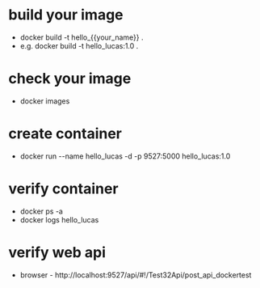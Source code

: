 # build your image 
 - docker build -t hello_{{your_name}} .
 - e.g. docker build -t hello_lucas:1.0 .

# check your image
 - docker images

# create container
 - docker run --name hello_lucas -d -p 9527:5000 hello_lucas:1.0

# verify container
 - docker ps -a
 - docker logs hello_lucas 

# verify web api
 - browser - http://localhost:9527/api/#!/Test32Api/post_api_dockertest 